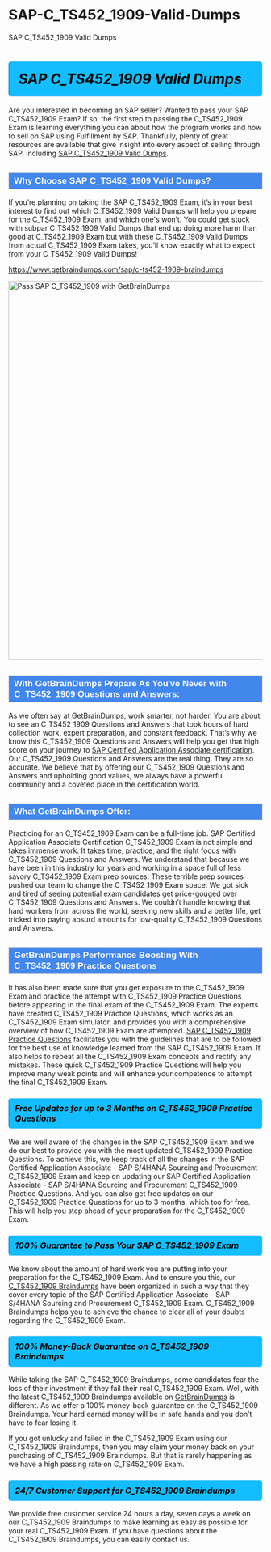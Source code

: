 # SAP-C_TS452_1909-Valid-Dumps
SAP C_TS452_1909 Valid Dumps
<h1><strong><span style="display: block; color: #000000; background: #14BDFF; border: 0.5px solid #AED6F1; border-left: 3px solid #3498DB; padding: .6em; border-radius: 6px;">                     <em>SAP C_TS452_1909 <span class="exam_variation">Valid Dumps</span> </em>                </span></strong>            </h1>                        <p>Are you interested in becoming an SAP seller? Wanted to pass your SAP C_TS452_1909 Exam? If so, the first step to passing the C_TS452_1909 Exam is             learning everything you can about how the program works and how to sell on SAP using Fulfillment by SAP. Thankfully, plenty of great resources             are available that give insight into every aspect of selling through SAP, including <a href="https://www.getbraindumps.com/sap/c-ts452-1909-braindumps">SAP C_TS452_1909 <span class="exam_variation">Valid Dumps</span></a>.</p>                        <h2 style="background: #4287ec; border: 1px solid #cccccc; padding: 5px 10px;">                <span style="color: #ffffff;">                    <span style="font-size: 11pt;">                        <span style="line-height: normal;">                            <span style="font-family: Calibri,sans-serif;">                                <strong>                                    <span style="font-size: 13.0pt;">Why Choose SAP C_TS452_1909 <span class="exam_variation">Valid Dumps</span>?</span>                                </strong>                            </span>                        </span>                    </span>                </span>            </h2>                        <p>If you’re planning on taking the SAP C_TS452_1909 Exam, it’s in your best interest to find out which C_TS452_1909 <span class="exam_variation">Valid Dumps</span> will help you prepare for the C_TS452_1909 Exam,             and which one's won’t. You could get stuck with subpar C_TS452_1909 <span class="exam_variation">Valid Dumps</span> that end up doing more harm than good at C_TS452_1909 Exam but with these C_TS452_1909 <span class="exam_variation">Valid Dumps</span>             from actual C_TS452_1909 Exam takes, you’ll know exactly what to expect from your C_TS452_1909 <span class="exam_variation">Valid Dumps</span>!</p>                                    <p><a href="https://www.getbraindumps.com/sap/c-ts452-1909-braindumps">https://www.getbraindumps.com/sap/c-ts452-1909-braindumps</a></p>                        <p><a href="https://www.getbraindumps.com/"><img src="https://www.getbraindumps.com/images/get-updated-exam-questions-with-discount-getbraindumps.jpg" class="postImage" alt="Pass SAP C_TS452_1909 with GetBrainDumps" width="750"></a></p>                                        <h2 style="background: #4287ec; border: 1px solid #cccccc; padding: 5px 10px;">                <span style="color: #ffffff;">                    <span style="font-size: 11pt;">                        <span style="line-height: normal;">                            <span style="font-family: Calibri,sans-serif;">                                <strong>                                    <span style="font-size: 13.0pt;">With GetBrainDumps Prepare As You've Never with C_TS452_1909 <span class="exam_variation2">Questions and Answers</span>:</span>                                </strong>                            </span>                        </span>                    </span>                </span>            </h2>                        <p>As we often say at GetBrainDumps, work smarter, not harder. You are about to see an C_TS452_1909 <span class="exam_variation2">Questions and Answers</span> that took hours of hard collection work,             expert preparation, and constant feedback. That’s why we know this C_TS452_1909 <span class="exam_variation2">Questions and Answers</span> will help you get that high score on your journey to             <a href="https://www.getbraindumps.com/sap/sap-certified-application-associate-braindumps.html">SAP Certified Application Associate certification</a>. Our C_TS452_1909 <span class="exam_variation2">Questions and Answers</span> are the real thing. They are so accurate. We believe that by offering             our C_TS452_1909 <span class="exam_variation2">Questions and Answers</span> and upholding good values, we always have a powerful community and a coveted place in the certification world.</p>                        <h2 style="background: #4287ec; border: 1px solid #cccccc; padding: 5px 10px;">                <span style="color: #ffffff;">                    <span style="font-size: 11pt;">                        <span style="line-height: normal;">                            <span style="font-family: Calibri,sans-serif;">                                <strong>                                    <span style="font-size: 13.0pt;">What GetBrainDumps Offer:</span>                                </strong>                            </span>                        </span>                    </span>                </span>            </h2>                        <p>Practicing for an C_TS452_1909 Exam can be a full-time job. SAP Certified Application Associate Certification C_TS452_1909 Exam is not simple and takes immense work.             It takes time, practice, and the right focus with C_TS452_1909 <span class="exam_variation2">Questions and Answers</span>. We understand that because we have been in this industry for years and working in a             space full of less savory C_TS452_1909 Exam prep sources. These terrible prep sources pushed our team to change the C_TS452_1909 Exam space. We got sick and             tired of seeing potential exam candidates get price-gouged over C_TS452_1909 <span class="exam_variation2">Questions and Answers</span>. We couldn’t handle knowing that hard workers from across the world,             seeking new skills and a better life, get tricked into paying absurd amounts for low-quality C_TS452_1909 <span class="exam_variation2">Questions and Answers</span>.</p>                        <h2 style="background: #4287ec; border: 1px solid #cccccc; padding: 5px 10px;">                <span style="color: #ffffff;">                    <span style="font-size: 11pt;">                        <span style="line-height: normal;">                            <span style="font-family: Calibri,sans-serif;">                                <strong>                                    <span style="font-size: 13.0pt;">GetBrainDumps Performance Boosting With C_TS452_1909 <span class="exam_variation3">Practice Questions</span></span>                                </strong>                            </span>                        </span>                    </span>                </span>            </h2>                        <p>It has also been made sure that you get exposure to the C_TS452_1909 Exam and practice the attempt with C_TS452_1909 <span class="exam_variation3">Practice Questions</span> before appearing in             the final exam of the C_TS452_1909 Exam. The experts have created C_TS452_1909 <span class="exam_variation3">Practice Questions</span>, which works as an C_TS452_1909 Exam simulator, and provides you with             a comprehensive overview of how C_TS452_1909 Exam are attempted. <a href="https://www.getbraindumps.com/sap-braindumps.html">SAP C_TS452_1909 <span class="exam_variation3">Practice Questions</span></a> facilitates you with the guidelines that are to be followed             for the best use of knowledge learned from the SAP C_TS452_1909 Exam. It also helps to repeat all the C_TS452_1909 Exam concepts and rectify any mistakes.             These quick C_TS452_1909 <span class="exam_variation3">Practice Questions</span> will help you improve many weak points and will enhance your competence to attempt the final C_TS452_1909 Exam.</p>                        <h3>                <strong>                    <span style="display: block; color: #000000; background: #14BDFF; border: 0.5px solid #AED6F1; border-left: 3px solid #3498DB; padding: .6em; border-radius: 6px;">                        <em>Free Updates for up to 3 Months on C_TS452_1909 <span class="exam_variation3">Practice Questions</span></em>                    </span>                </strong>            </h3>                        <p>We are well aware of the changes in the SAP C_TS452_1909 Exam and we do our best to provide you with the most updated C_TS452_1909 <span class="exam_variation3">Practice Questions</span>.             To achieve this, we keep track of all the changes in the SAP Certified Application Associate - SAP S/4HANA Sourcing and Procurement C_TS452_1909 Exam and keep on updating our             SAP Certified Application Associate - SAP S/4HANA Sourcing and Procurement C_TS452_1909 <span class="exam_variation3">Practice Questions</span>. And you can also get free updates on our C_TS452_1909 <span class="exam_variation3">Practice Questions</span> for up to 3 months,             which too for free. This will help you step ahead of your preparation for the C_TS452_1909 Exam.</p>                        <h3>                <strong>                    <span style="display: block; color: #000000; background: #14BDFF; border: 0.5px solid #AED6F1; border-left: 3px solid #3498DB; padding: .6em; border-radius: 6px;">                        <em>100% Guarantee to Pass Your SAP C_TS452_1909 Exam</em>                    </span>                </strong>            </h3>                        <p>We know about the amount of hard work you are putting into your preparation for the C_TS452_1909 Exam. And to ensure you this, our <a href="https://www.getbraindumps.com/sap/c-ts452-1909-braindumps">C_TS452_1909 <span class="exam_variation4">Braindumps</span></a>             have been organized in such a way that they cover every topic of the SAP Certified Application Associate - SAP S/4HANA Sourcing and Procurement C_TS452_1909 Exam. C_TS452_1909 <span class="exam_variation4">Braindumps</span>             helps you to achieve the chance to clear all of your doubts regarding the C_TS452_1909 Exam.</p>                        <h3>                <strong>                    <span style="display: block; color: #000000; background: #14BDFF; border: 0.5px solid #AED6F1; border-left: 3px solid #3498DB; padding: .6em; border-radius: 6px;">                        <em>100% Money-Back Guarantee on C_TS452_1909 <span class="exam_variation4">Braindumps</span> </em>                    </span>                </strong>            </h3>                        <p>While taking the SAP C_TS452_1909 <span class="exam_variation4">Braindumps</span>, some candidates fear the loss of their investment if they fail their real C_TS452_1909 Exam. Well, with the latest             C_TS452_1909 <span class="exam_variation4">Braindumps</span> available on <a href="https://www.getbraindumps.com/sap/sap-certified-application-associate-braindumps.html">GetBrainDumps</a> is different. As we offer a 100% money-back guarantee on the C_TS452_1909 <span class="exam_variation4">Braindumps</span>. Your hard earned money will be             in safe hands and you don’t have to fear losing it.</p>                        <p>If you got unlucky and failed in the C_TS452_1909 Exam using our C_TS452_1909 <span class="exam_variation4">Braindumps</span>, then you may claim your money back on your purchasing of C_TS452_1909 <span class="exam_variation4">Braindumps</span>.             But that is rarely happening as we have a high passing rate on C_TS452_1909 Exam.</p>                        <h3>                <strong>                    <span style="display: block; color: #000000; background: #14BDFF; border: 0.5px solid #AED6F1; border-left: 3px solid #3498DB; padding: .6em; border-radius: 6px;">                        <em>24/7 Customer Support for C_TS452_1909 <span class="exam_variation4">Braindumps</span></em>                    </span>                </strong>            </h3>                        <p>We provide free customer service 24 hours a day, seven days a week on our C_TS452_1909 <span class="exam_variation4">Braindumps</span> to make learning as easy as possible for your             real C_TS452_1909 Exam. If you have questions about the C_TS452_1909 <span class="exam_variation4">Braindumps</span>, you can easily contact us.</p>                    
